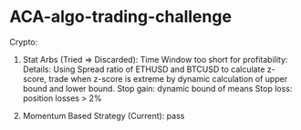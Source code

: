 # ACA-algo-trading-challenge

Crypto:

1. Stat Arbs (Tried => Discarded): Time Window too short for profitability:
   Details:
   Using Spread ratio of ETHUSD and BTCUSD to calculate z-score, trade when z-score is extreme by dynamic calculation of upper bound and lower bound.
   Stop gain: dynamic bound of means
   Stop loss: position losses > 2%

2. Momentum Based Strategy (Current):
   pass

